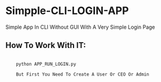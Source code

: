 # Simpple-CLI-LOGIN-APP
Simple App In CLI Without GUI With A  Very Simple Login Page



## How To Work With IT:
  <code>
    python APP_RUN_LOGIN.py <br>
    But First You Need To Create A User Or CEO Or Admin
  </code>
